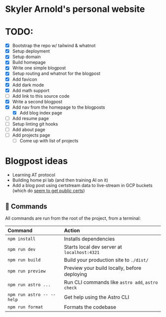 # Skyler Arnold's personal website

# TODO:

- [x] Bootstrap the repo w/ tailwind & whatnot
- [x] Setup deployment
- [x] Setup domain
- [x] Build homepage
- [x] Write one simple blogpost
- [x] Setup routing and whatnot for the blogpost
- [x] Add favicon
- [x] Add dark mode
- [x] Add math support
- [ ] Add link to this source code
- [x] Write a second blogpost
- [x] Add nav from the homepage to the blogposts
  - [x] Add blog index page
- [ ] Add resume page
- [ ] Setup linting git hooks
- [ ] Add about page
- [ ] Add projects page
  - [ ] Come up with list of projects

# Blogpost ideas
- Learning AT protocol
- Building home pi lab (and then training AI on it)
- Add a blog post using certstream data to live-stream in GCP buckets (which do [seem to get public certs](https://stackoverflow.com/a/20479113))

## 🧞 Commands

All commands are run from the root of the project, from a terminal:

| Command                   | Action                                           |
| :------------------------ | :----------------------------------------------- |
| `npm install`             | Installs dependencies                            |
| `npm run dev`             | Starts local dev server at `localhost:4321`      |
| `npm run build`           | Build your production site to `./dist/`          |
| `npm run preview`         | Preview your build locally, before deploying     |
| `npm run astro ...`       | Run CLI commands like `astro add`, `astro check` |
| `npm run astro -- --help` | Get help using the Astro CLI                     |
| `npm run format`          | Formats the codebase                             |
